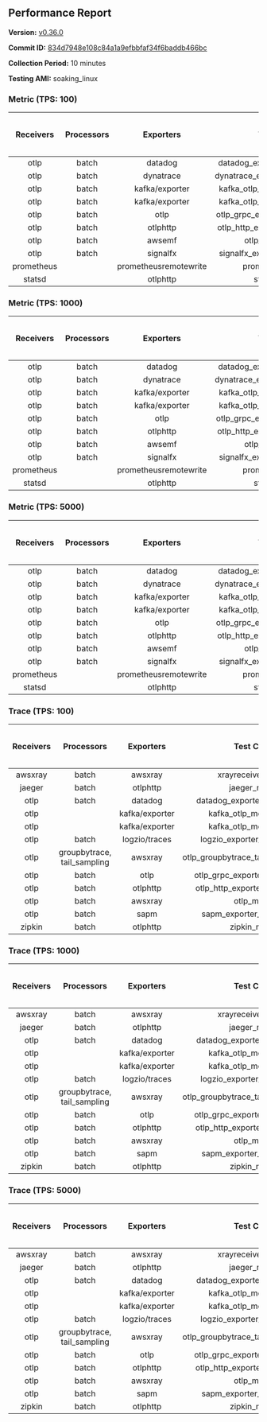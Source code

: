 ## Performance Report

**Version:** [v0.36.0](https://github.com/aws-observability/aws-otel-collector/releases/tag/v0.36.0)

**Commit ID:** [834d7948e108c84a1a9efbbfaf34f6baddb466bc](https://github.com/aws-observability/aws-otel-collector/commit/834d7948e108c84a1a9efbbfaf34f6baddb466bc)

**Collection Period:** 10 minutes

**Testing AMI:** soaking_linux


### Metric (TPS: 100)
| Receivers | Processors | Exporters | Test Case | Data Type | Instance Type | Avg CPU Usage (Percent) | Avg Memory Usage (Megabytes) | Max CPU Usage (Percent) | Max Memory Usage (Megabytes) |
|:---------:|:----------:|:---------:|:---------:|:---------:|:-------------:|:-----------------------:|:----------------------------:|:-----------------------:|:----------------------------:|
| otlp | batch | datadog | datadog_exporter_metric_mock | otlp | m5.2xlarge | 0.06 | 84.94 | 0.20 | 86.73 |
| otlp | batch | dynatrace | dynatrace_exporter_metric_mock | otlp | m5.2xlarge | 0.04 | 81.69 | 0.20 | 82.85 |
| otlp | batch | kafka/exporter | kafka_otlp_metric_mock_2_8_1 | otlp | m5.2xlarge | 0.06 | 87.24 | 0.20 | 88.46 |
| otlp | batch | kafka/exporter | kafka_otlp_metric_mock_3_2_0 | otlp | m5.2xlarge | 0.17 | 88.49 | 0.30 | 92.59 |
| otlp | batch | otlp | otlp_grpc_exporter_metric_mock | otlp | m5.2xlarge | 0.04 | 81.36 | 0.20 | 82.46 |
| otlp | batch | otlphttp | otlp_http_exporter_metric_mock | otlp | m5.2xlarge | 0.04 | 81.67 | 0.10 | 82.94 |
| otlp | batch | awsemf | otlp_metric_mock | otlp | m5.2xlarge | 0.03 | 82.36 | 0.20 | 83.76 |
| otlp | batch | signalfx | signalfx_exporter_metric_mock | otlp | m5.2xlarge | 0.05 | 82.06 | 0.20 | 83.66 |
| prometheus |  | prometheusremotewrite | prometheus_mock | prometheus | m5.2xlarge | 0.07 | 106.00 | 0.30 | 108.29 |
| statsd |  | otlphttp | statsd_mock | statsd | m5.2xlarge | 0.01 | 81.72 | 0.10 | 83.19 |

### Metric (TPS: 1000)
| Receivers | Processors | Exporters | Test Case | Data Type | Instance Type | Avg CPU Usage (Percent) | Avg Memory Usage (Megabytes) | Max CPU Usage (Percent) | Max Memory Usage (Megabytes) |
|:---------:|:----------:|:---------:|:---------:|:---------:|:-------------:|:-----------------------:|:----------------------------:|:-----------------------:|:----------------------------:|
| otlp | batch | datadog | datadog_exporter_metric_mock | otlp | m5.2xlarge | 0.05 | 84.31 | 0.20 | 85.80 |
| otlp | batch | dynatrace | dynatrace_exporter_metric_mock | otlp | m5.2xlarge | 0.04 | 80.50 | 0.20 | 81.88 |
| otlp | batch | kafka/exporter | kafka_otlp_metric_mock_2_8_1 | otlp | m5.2xlarge | 0.17 | 87.71 | 0.30 | 91.11 |
| otlp | batch | kafka/exporter | kafka_otlp_metric_mock_3_2_0 | otlp | m5.2xlarge | 0.06 | 86.29 | 0.20 | 91.43 |
| otlp | batch | otlp | otlp_grpc_exporter_metric_mock | otlp | m5.2xlarge | 0.05 | 83.18 | 0.20 | 84.57 |
| otlp | batch | otlphttp | otlp_http_exporter_metric_mock | otlp | m5.2xlarge | 0.04 | 80.74 | 0.20 | 81.90 |
| otlp | batch | awsemf | otlp_metric_mock | otlp | m5.2xlarge | 0.03 | 82.02 | 0.20 | 83.04 |
| otlp | batch | signalfx | signalfx_exporter_metric_mock | otlp | m5.2xlarge | 0.04 | 81.86 | 0.10 | 83.35 |
| prometheus |  | prometheusremotewrite | prometheus_mock | prometheus | m5.2xlarge | 0.62 | 129.26 | 1.30 | 139.63 |
| statsd |  | otlphttp | statsd_mock | statsd | m5.2xlarge | 0.01 | 79.64 | 0.10 | 80.89 |

### Metric (TPS: 5000)
| Receivers | Processors | Exporters | Test Case | Data Type | Instance Type | Avg CPU Usage (Percent) | Avg Memory Usage (Megabytes) | Max CPU Usage (Percent) | Max Memory Usage (Megabytes) |
|:---------:|:----------:|:---------:|:---------:|:---------:|:-------------:|:-----------------------:|:----------------------------:|:-----------------------:|:----------------------------:|
| otlp | batch | datadog | datadog_exporter_metric_mock | otlp | m5.2xlarge | 0.05 | 83.94 | 0.20 | 84.79 |
| otlp | batch | dynatrace | dynatrace_exporter_metric_mock | otlp | m5.2xlarge | 0.04 | 80.46 | 0.20 | 81.68 |
| otlp | batch | kafka/exporter | kafka_otlp_metric_mock_2_8_1 | otlp | m5.2xlarge | 0.05 | 86.03 | 0.20 | 90.43 |
| otlp | batch | kafka/exporter | kafka_otlp_metric_mock_3_2_0 | otlp | m5.2xlarge | 0.06 | 87.78 | 0.20 | 93.27 |
| otlp | batch | otlp | otlp_grpc_exporter_metric_mock | otlp | m5.2xlarge | 0.04 | 82.80 | 0.20 | 84.32 |
| otlp | batch | otlphttp | otlp_http_exporter_metric_mock | otlp | m5.2xlarge | 0.04 | 82.88 | 0.20 | 84.01 |
| otlp | batch | awsemf | otlp_metric_mock | otlp | m5.2xlarge | 0.04 | 82.17 | 0.20 | 83.09 |
| otlp | batch | signalfx | signalfx_exporter_metric_mock | otlp | m5.2xlarge | 0.04 | 82.30 | 0.10 | 83.12 |
| prometheus |  | prometheusremotewrite | prometheus_mock | prometheus | m5.2xlarge | 4.42 | 257.51 | 7.50 | 290.42 |
| statsd |  | otlphttp | statsd_mock | statsd | m5.2xlarge | 0.01 | 80.34 | 0.10 | 81.71 |

### Trace (TPS: 100)
| Receivers | Processors | Exporters | Test Case | Data Type | Instance Type | Avg CPU Usage (Percent) | Avg Memory Usage (Megabytes) | Max CPU Usage (Percent) | Max Memory Usage (Megabytes) |
|:---------:|:----------:|:---------:|:---------:|:---------:|:-------------:|:-----------------------:|:----------------------------:|:-----------------------:|:----------------------------:|
| awsxray | batch | awsxray | xrayreceiver_mock | xray | m5.2xlarge | 3.37 | 108.37 | 3.50 | 108.85 |
| jaeger | batch | otlphttp | jaeger_mock | jaeger | m5.2xlarge | 1.30 | 113.38 | 1.50 | 114.83 |
| otlp | batch | datadog | datadog_exporter_trace_mock | otlp | m5.2xlarge | 4.06 | 115.64 | 5.50 | 118.22 |
| otlp |  | kafka/exporter | kafka_otlp_mock_2_8_1 | otlp | m5.2xlarge | 5.73 | 111.28 | 6.30 | 111.40 |
| otlp |  | kafka/exporter | kafka_otlp_mock_3_2_0 | otlp | m5.2xlarge | 5.05 | 109.98 | 5.60 | 110.43 |
| otlp | batch | logzio/traces | logzio_exporter_trace_mock | otlp | m5.2xlarge | 4.47 | 115.11 | 5.20 | 116.57 |
| otlp | groupbytrace, tail_sampling | awsxray | otlp_groupbytrace_tailsampling_mock | otlp | m5.2xlarge | 5.40 | 124.70 | 6.70 | 144.78 |
| otlp | batch | otlp | otlp_grpc_exporter_trace_mock | otlp | m5.2xlarge | 3.25 | 137.91 | 3.90 | 146.34 |
| otlp | batch | otlphttp | otlp_http_exporter_trace_mock | otlp | m5.2xlarge | 3.70 | 115.96 | 3.90 | 117.21 |
| otlp | batch | awsxray | otlp_mock | otlp | m5.2xlarge | 3.67 | 107.85 | 3.80 | 108.58 |
| otlp | batch | sapm | sapm_exporter_trace_mock | otlp | m5.2xlarge | 3.30 | 119.49 | 3.60 | 120.10 |
| zipkin | batch | otlphttp | zipkin_mock | zipkin | m5.2xlarge | 2.51 | 113.23 | 2.80 | 116.83 |

### Trace (TPS: 1000)
| Receivers | Processors | Exporters | Test Case | Data Type | Instance Type | Avg CPU Usage (Percent) | Avg Memory Usage (Megabytes) | Max CPU Usage (Percent) | Max Memory Usage (Megabytes) |
|:---------:|:----------:|:---------:|:---------:|:---------:|:-------------:|:-----------------------:|:----------------------------:|:-----------------------:|:----------------------------:|
| awsxray | batch | awsxray | xrayreceiver_mock | xray | m5.2xlarge | 17.25 | 110.61 | 17.60 | 112.14 |
| jaeger | batch | otlphttp | jaeger_mock | jaeger | m5.2xlarge | 10.77 | 115.22 | 11.30 | 119.20 |
| otlp | batch | datadog | datadog_exporter_trace_mock | otlp | m5.2xlarge | 30.90 | 121.63 | 33.00 | 125.26 |
| otlp |  | kafka/exporter | kafka_otlp_mock_2_8_1 | otlp | m5.2xlarge | 41.64 | 110.18 | 42.20 | 110.44 |
| otlp |  | kafka/exporter | kafka_otlp_mock_3_2_0 | otlp | m5.2xlarge | 61.95 | 142.12 | 65.10 | 153.46 |
| otlp | batch | logzio/traces | logzio_exporter_trace_mock | otlp | m5.2xlarge | 28.07 | 114.23 | 28.50 | 116.42 |
| otlp | groupbytrace, tail_sampling | awsxray | otlp_groupbytrace_tailsampling_mock | otlp | m5.2xlarge | 48.11 | 164.40 | 50.00 | 168.45 |
| otlp | batch | otlp | otlp_grpc_exporter_trace_mock | otlp | m5.2xlarge | 27.15 | 486.08 | 30.60 | 536.68 |
| otlp | batch | otlphttp | otlp_http_exporter_trace_mock | otlp | m5.2xlarge | 25.86 | 112.56 | 26.90 | 114.84 |
| otlp | batch | awsxray | otlp_mock | otlp | m5.2xlarge | 28.09 | 110.72 | 30.30 | 112.25 |
| otlp | batch | sapm | sapm_exporter_trace_mock | otlp | m5.2xlarge | 26.80 | 119.92 | 27.90 | 120.22 |
| zipkin | batch | otlphttp | zipkin_mock | zipkin | m5.2xlarge | 21.89 | 139.55 | 22.70 | 172.52 |

### Trace (TPS: 5000)
| Receivers | Processors | Exporters | Test Case | Data Type | Instance Type | Avg CPU Usage (Percent) | Avg Memory Usage (Megabytes) | Max CPU Usage (Percent) | Max Memory Usage (Megabytes) |
|:---------:|:----------:|:---------:|:---------:|:---------:|:-------------:|:-----------------------:|:----------------------------:|:-----------------------:|:----------------------------:|
| awsxray | batch | awsxray | xrayreceiver_mock | xray | m5.2xlarge | 25.14 | 120.56 | 26.00 | 126.31 |
| jaeger | batch | otlphttp | jaeger_mock | jaeger | m5.2xlarge | 55.22 | 128.07 | 56.90 | 136.45 |
| otlp | batch | datadog | datadog_exporter_trace_mock | otlp | m5.2xlarge | 111.24 | 125.18 | 118.70 | 136.84 |
| otlp |  | kafka/exporter | kafka_otlp_mock_2_8_1 | otlp | m5.2xlarge | 159.20 | 152.91 | 167.00 | 162.09 |
| otlp |  | kafka/exporter | kafka_otlp_mock_3_2_0 | otlp | m5.2xlarge | 138.10 | 123.53 | 149.20 | 126.50 |
| otlp | batch | logzio/traces | logzio_exporter_trace_mock | otlp | m5.2xlarge | 110.84 | 115.16 | 121.80 | 119.67 |
| otlp | groupbytrace, tail_sampling | awsxray | otlp_groupbytrace_tailsampling_mock | otlp | m5.2xlarge | 187.79 | 216.69 | 193.50 | 223.83 |
| otlp | batch | otlp | otlp_grpc_exporter_trace_mock | otlp | m5.2xlarge | 108.05 | 1915.13 | 121.90 | 2249.60 |
| otlp | batch | otlphttp | otlp_http_exporter_trace_mock | otlp | m5.2xlarge | 96.82 | 112.71 | 102.80 | 114.13 |
| otlp | batch | awsxray | otlp_mock | otlp | m5.2xlarge | 130.45 | 15160.41 | 453.89 | 27516.61 |
| otlp | batch | sapm | sapm_exporter_trace_mock | otlp | m5.2xlarge | 92.88 | 125.63 | 101.90 | 128.49 |
| zipkin | batch | otlphttp | zipkin_mock | zipkin | m5.2xlarge | 102.26 | 250.43 | 106.40 | 381.25 |
